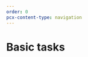 ```yaml
---
order: 0
pcx-content-type: navigation
---
```


# Basic tasks

<DirectoryListing path="/get-started/basic-tasks"/>
